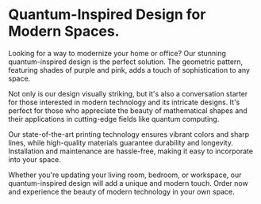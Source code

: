 <!--font:Poppins-->

# Quantum-Inspired Design for Modern Spaces.

Looking for a way to modernize your home or office? Our stunning quantum-inspired design is the perfect solution. The geometric pattern, featuring shades of purple and pink, adds a touch of sophistication to any space.

Not only is our design visually striking, but it's also a conversation starter for those interested in modern technology and its intricate designs. It's perfect for those who appreciate the beauty of mathematical shapes and their applications in cutting-edge fields like quantum computing.

Our state-of-the-art printing technology ensures vibrant colors and sharp lines, while high-quality materials guarantee durability and longevity. Installation and maintenance are hassle-free, making it easy to incorporate into your space.

Whether you're updating your living room, bedroom, or workspace, our quantum-inspired design will add a unique and modern touch. Order now and experience the beauty of modern technology in your own space.

<!--

Write me markdown content of website with wallpaper:

"A geometric design in shades of purple and pink, inspired by the shape of a quantum computer"

The header of the page should not be copy of the text but rather a real content of the website which is using this wallpaper.


---


Write me markdown content of website with wallpaper:

"A geometric design in shades of purple and pink, inspired by the shape of a quantum computer"

The header of the page should not be copy of the text but rather a real content of the website which is using this wallpaper.


---


# Quantum Wallpaper

Welcome to our website featuring a stunning wallpaper inspired by the shape of a quantum computer. The geometric design in shades of purple and pink will add a touch of sophistication and elegance to any room.

This wallpaper is perfect for those who appreciate modern technology and its intricate designs. It's not just a beautiful decoration, but also a conversation starter for those interested in quantum computing.

Our wallpaper is made from high-quality materials, ensuring durability and longevity. The design is printed using state-of-the-art printing technology, resulting in vibrant colors and sharp lines.

Whether you're looking to decorate your home or office, our quantum wallpaper is the perfect choice. Order now and experience the beauty of quantum computing in your own space.


---


Heading should not include word "wallpaper". The website should not be about the wallpaper itself, wallpaper is just a related background, rewrite whole content.


---


# Quantum-Inspired Geometric Design for a Modern Space

Add a touch of modern sophistication to your home or office with our stunning geometric design inspired by the shape of a quantum computer. The design features shades of purple and pink, creating a striking contrast that will elevate any space.

Our design is not just a beautiful decoration, but also a conversation starter for those interested in modern technology and its intricate designs. It's perfect for those who appreciate the beauty of mathematical shapes and their applications in cutting-edge fields like quantum computing.

The design is printed using state-of-the-art printing technology on high-quality materials, ensuring durability and longevity. It's easy to install and maintain, making it a hassle-free addition to your space.

Whether you're looking to update your living room, bedroom, or workspace, our quantum-inspired geometric design is the perfect choice. Order now and experience the beauty of modern technology in your own space.


---


Heading is too long, rewrite whole content.


---


# Elevate Your Space with a Quantum-Inspired Geometric Design

Looking to add a touch of modern sophistication to your home or office? Our stunning geometric design, inspired by the shape of a quantum computer, is the perfect choice. Featuring shades of purple and pink, this design creates a striking contrast that will elevate any space.

Not only is our design a beautiful decoration, but it's also a conversation starter for those interested in modern technology and its intricate designs. It's perfect for those who appreciate the beauty of mathematical shapes and their applications in cutting-edge fields like quantum computing.

Our state-of-the-art printing technology ensures vibrant colors and sharp lines, while high-quality materials guarantee durability and longevity. Plus, installation and maintenance are hassle-free, making it easy to incorporate into your space.

Whether you're updating your living room, bedroom, or workspace, our quantum-inspired geometric design will add a unique and sophisticated touch. Order now and experience the beauty of modern technology in your own space.


---


Heading is too long, rewrite whole content.


---


# Modernize Your Space with a Quantum-Inspired Design

Looking for a way to modernize your home or office? Our stunning quantum-inspired design is the perfect solution. The geometric pattern, featuring shades of purple and pink, adds a touch of sophistication to any space.

Not only is our design visually striking, but it's also a conversation starter for those interested in modern technology and its intricate designs. It's perfect for those who appreciate the beauty of mathematical shapes and their applications in cutting-edge fields like quantum computing.

Our state-of-the-art printing technology ensures vibrant colors and sharp lines, while high-quality materials guarantee durability and longevity. Installation and maintenance are hassle-free, making it easy to incorporate into your space.

Whether you're updating your living room, bedroom, or workspace, our quantum-inspired design will add a unique and modern touch. Order now and experience the beauty of modern technology in your own space.


---


Write me a Google font which is best fitting for the website.

Pick from the list:
- Barlow Condensed
- Great Vibes
- Playfair Display
- IBM Plex Sans
- Lobster
- Futura
- Open Sans
- Roboto
- Dancing Script
- Lato
- Alegreya
- Poppins
- Exo 2
- Montserrat
- Raleway
- Inter
- Orbitron


Write just the font name nothing else.


---


Poppins

-->
